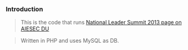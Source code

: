### Introduction

>This is the code that runs [National Leader Summit 2013 page on AIESEC DU](http://www.aiesecdelhiuniversity.org/nsl2013/)

>Written in PHP and uses MySQL as DB.
